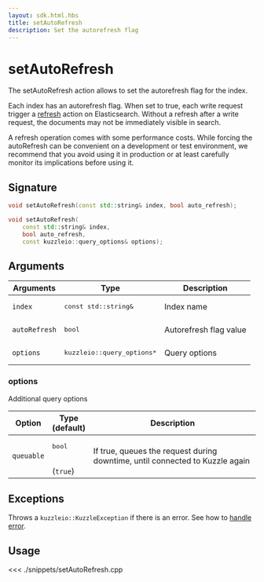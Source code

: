 ```yaml
---
layout: sdk.html.hbs
title: setAutoRefresh
description: Set the autorefresh flag
---
```


# setAutoRefresh

The setAutoRefresh action allows to set the autorefresh flag for the index.

Each index has an autorefresh flag.
When set to true, each write request trigger a [refresh](https://www.elastic.co/guide/en/elasticsearch/reference/current/docs-refresh.html) action on Elasticsearch.
Without a refresh after a write request, the documents may not be immediately visible in search.

<div class="alert alert-info">
A refresh operation comes with some performance costs.
While forcing the autoRefresh can be convenient on a development or test environment,
we recommend that you avoid using it in production or at least carefully monitor its implications before using it.
</div>

## Signature

```cpp
void setAutoRefresh(const std::string& index, bool auto_refresh);

void setAutoRefresh(
    const std::string& index,
    bool auto_refresh,
    const kuzzleio::query_options& options);
```

## Arguments

| Arguments     | Type                                 | Description            |
| ------------- | ------------------------------------ | ---------------------- |
| `index`       | <pre>const std::string&</pre>        | Index name             |
| `autoRefresh` | <pre>bool</pre>                      | Autorefresh flag value |
| `options`     | <pre>kuzzleio::query_options\*</pre> | Query options          |

### options

Additional query options

| Option     | Type<br/>(default)           | Description                                                                  |
| ---------- | ---------------------------- | ---------------------------------------------------------------------------- |
| `queuable` | <pre>bool</pre><br/>(`true`) | If true, queues the request during downtime, until connected to Kuzzle again |

## Exceptions

Throws a `kuzzleio::KuzzleException` if there is an error. See how to [handle error](/sdk-reference/cpp/1/error-handling).

## Usage

<<< ./snippets/setAutoRefresh.cpp
